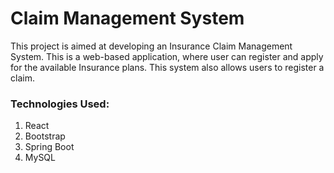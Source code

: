 # Claim Management System

This project is aimed at developing an Insurance Claim Management System. This is a web-based application, where user can register and apply for the available Insurance plans. This system also allows users to register a claim.


### Technologies Used:

1. React
2. Bootstrap
3. Spring Boot
4. MySQL
